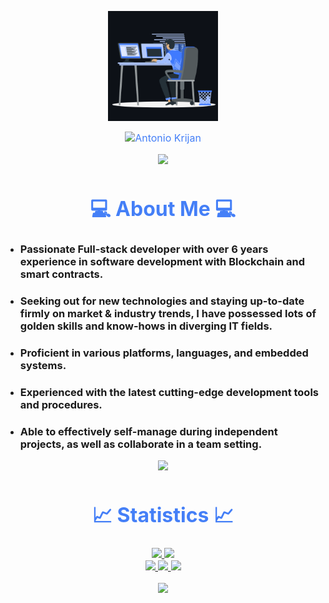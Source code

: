 
<p align="center"><img src="animation.gif" width="35%"></p>
<div style=" font-size: medium; color: #447ff7" align=center>

  <img src="https://readme-typing-svg.herokuapp.com?font=Kaushan+Script&size=40&duration=3500&color=447FF7&background=FFFFFF00&center=true&vCenter=true&width=650&height=55&lines=Hey!+It's+Antonio+Krijan+%F0%9F%91%8B%F0%9F%8F%BB;Full+Stack+and+Blockchain+Developer;I+have+6%2B+years+of+experience+%F0%9F%93%88" alt="Antonio Krijan" width="650" height="55">

<p  align="center">
<img src="https://user-images.githubusercontent.com/73097560/115834477-dbab4500-a447-11eb-908a-139a6edaec5c.gif">
<br>

# 💻 About Me 💻
</div>
<!-- ### 🔥 &nbsp;About Me  -->

- ### Passionate Full-stack developer with over 6 years experience in software development with Blockchain and smart contracts.
- ### Seeking out for new technologies and staying up-to-date firmly on market & industry trends, I have possessed lots of golden skills and know-hows in diverging IT fields.
- ### Proficient in various platforms, languages, and embedded systems.
- ### Experienced with the latest cutting-edge development tools and procedures.
- ### Able to effectively self-manage during independent projects, as well as collaborate in a team setting.

<div style=" font-size: medium; color: #447ff7" align=center>
<p  align="center">
<img src="https://user-images.githubusercontent.com/73097560/115834477-dbab4500-a447-11eb-908a-139a6edaec5c.gif">             
<br>

# 📈 Statistics 📈

<p align="center">
  <a href="https://github.com/smartdev0218">
    <img src="https://github-readme-stats.vercel.app/api?username=smartdev0218&show_icons=true&theme=github_dark&hide_border=true" />
    <img src="https://github-readme-streak-stats.herokuapp.com/?user=smartdev0218&theme=github-dark-blue&hide_border=true" /><br/>
    <img src="https://github-profile-summary-cards.vercel.app/api/cards/repos-per-language?username=smartdev0218&theme=github_dark&hide_border=true" />
    <img src="https://github-profile-summary-cards.vercel.app/api/cards/most-commit-language?username=smartdev0218&theme=github_dark&hide_border=true" />
    <img src="https://activity-graph.herokuapp.com/graph?username=smartdev0218&theme=react-dark" />
  </a>
</p>


<p  align="center">
<img src="https://user-images.githubusercontent.com/73097560/115834477-dbab4500-a447-11eb-908a-139a6edaec5c.gif">             
<br>

</div>
